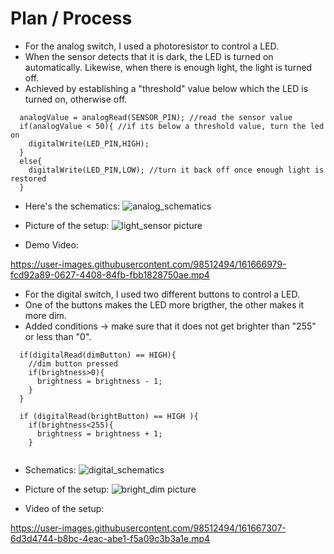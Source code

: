 # Plan / Process
- For the analog switch, I used a photoresistor to control a LED. 
- When the sensor detects that it is dark, the LED is turned on automatically. Likewise, when there is enough light, the light is turned off.
- Achieved by establishing a "threshold" value below which the LED is turned on, otherwise off.

````
  analogValue = analogRead(SENSOR_PIN); //read the sensor value
  if(analogValue < 50){ //if its below a threshold value, turn the led on
    digitalWrite(LED_PIN,HIGH);
  }
  else{
    digitalWrite(LED_PIN,LOW); //turn it back off once enough light is restored
  }
````
- Here's the schematics:
![analog_schematics](https://user-images.githubusercontent.com/98512494/161666932-7c30601e-888b-401b-a34a-150229e2dda5.jpeg)

- Picture of the setup: 
![light_sensor picture](https://user-images.githubusercontent.com/98512494/161666962-a29b7318-502c-45da-80bd-31c2e49ae3ca.jpeg)

- Demo Video: 

https://user-images.githubusercontent.com/98512494/161666979-fcd92a89-0627-4408-84fb-fbb1828750ae.mp4

- For the digital switch, I used two different buttons to control a LED.
- One of the buttons makes the LED more brigther, the other makes it more dim. 
- Added conditions -> make sure that it does not get brighter than "255" or less than "0". 
````
  if(digitalRead(dimButton) == HIGH){
    //dim button pressed
    if(brightness>0){
      brightness = brightness - 1;
    }
  }

  if (digitalRead(brightButton) == HIGH ){
    if(brightness<255){
      brightness = brightness + 1;
    }
  
````
- Schematics: 
![digital_schematics](https://user-images.githubusercontent.com/98512494/161667216-6199a3d7-2f29-49b3-85a0-c5d4a3d25059.jpeg)

- Picture of the setup: 
![bright_dim picture](https://user-images.githubusercontent.com/98512494/161667267-12bfb870-daa9-47cc-94fa-1adaa62f36c8.jpeg)

- Video of the setup:



https://user-images.githubusercontent.com/98512494/161667307-6d3d4744-b8bc-4eac-abe1-f5a09c3b3a1e.mp4




